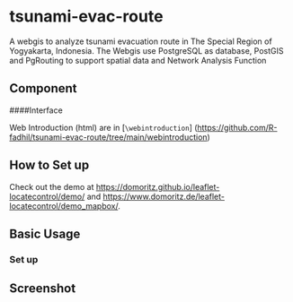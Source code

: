 # tsunami-evac-route

A webgis to analyze tsunami evacuation route in The Special Region of Yogyakarta, Indonesia. The Webgis use PostgreSQL as database, PostGIS and PgRouting to support spatial data and Network Analysis Function


## Component

####Interface

Web Introduction (html) are in [`\webintroduction`] (https://github.com/R-fadhil/tsunami-evac-route/tree/main/webintroduction)


## How to Set up
Check out the demo at https://domoritz.github.io/leaflet-locatecontrol/demo/ and https://www.domoritz.de/leaflet-locatecontrol/demo_mapbox/.


## Basic Usage

### Set up

## Screenshot
